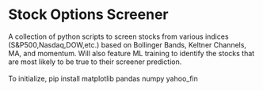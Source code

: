 # Stock Options Screener
A collection of python scripts to screen stocks from various indices (S&P500,Nasdaq,DOW,etc.) based on Bollinger Bands, Keltner Channels, MA, and momentum. Will also feature ML training to identify the stocks that are most likely to be true to their screener prediction.<br/><br/>
To initialize, pip install matplotlib pandas numpy yahoo_fin

